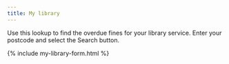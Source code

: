 ```yaml
---
title: My library
---
```


Use this lookup to find the overdue fines for your library service. Enter your postcode and select the Search button.

{% include my-library-form.html %}

